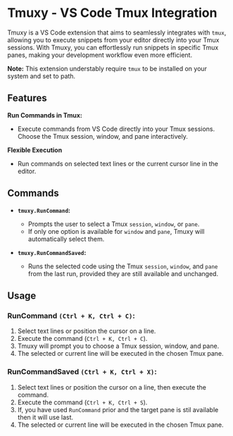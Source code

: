 # Tmuxy - VS Code Tmux Integration
Tmuxy is a VS Code extension that aims to seamlessly integrates with `tmux`, allowing you to execute snippets from your editor directly into your Tmux sessions. With Tmuxy, you can effortlessly run snippets in specific Tmux panes, making your development workflow even more efficient.

**Note:** This extension understably require `tmux` to be installed on your system and set to path.

## Features

**Run Commands in Tmux:**
- Execute commands from VS Code directly into your Tmux sessions.
Choose the Tmux session, window, and pane interactively.

**Flexible Execution**
- Run commands on selected text lines or the current cursor line in the editor.


## Commands

- **`tmuxy.RunCommand`:**
  - Prompts the user to select a Tmux `session`, `window`, or `pane`.
  - If only one option is available for `window` and `pane`, Tmuxy will automatically select them.

- **`tmuxy.RunCommandSaved`:**
  - Runs the selected code using the Tmux `session`, `window`, and `pane` from the last run, provided they are still available and unchanged.


## Usage

### RunCommand `(Ctrl + K, Ctrl + C)`:

1. Select text lines or position the cursor on a line.
2. Execute the command (`Ctrl + K, Ctrl + C`).
3. Tmuxy will prompt you to choose a Tmux session, window, and pane.
4. The selected or current line will be executed in the chosen Tmux pane.

### RunCommandSaved `(Ctrl + K, Ctrl + X)`:

1. Select text lines or position the cursor on a line, then execute the command.
2. Execute the command (`Ctrl + K, Ctrl + S`).
3. If, you have used `RunCommand` prior and the target pane is stil available then it will use last.
4. The selected or current line will be executed in the chosen Tmux pane.

